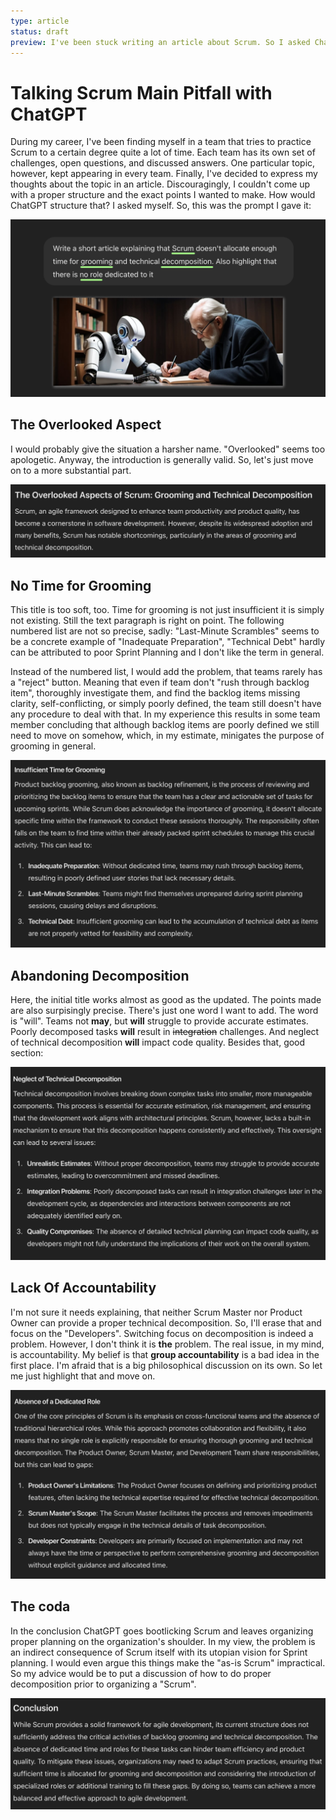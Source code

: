 ```yaml
---
type: article
status: draft
preview: I've been stuck writing an article about Scrum. So I asked ChatGPT
---
```


# Talking Scrum Main Pitfall with ChatGPT

During my career, I've been finding myself in a team that tries to practice Scrum to a certain degree quite a lot of time. Each team has its own set of challenges, open questions, and discussed answers. One particular topic, however, kept appearing in every team. Finally, I've decided to express my thoughts about the topic in an article. Discouragingly, I couldn't come up with a proper structure and the exact points I wanted to make. How would ChatGPT structure that? I asked myself. So, this was the prompt I gave it:

![The initial prompt](scrum-pitfall-with-chatgpt-thumb.png)

## The Overlooked Aspect

I would probably give the situation a harsher name. "Overlooked" seems too apologetic. Anyway, the introduction is generally valid. So, let's just move on to a more substantial part.

![Intro](scrum-piffall-intro.png)

## No Time for Grooming

This title is too soft, too. Time for grooming is not just insufficient it is simply not existing.
Still the text paragraph is right on point. The following numbered list are not so precise, sadly: "Last-Minute Scrambles" seems to be a concrete example of "Inadequate Preparation", "Technical Debt" hardly can be attributed to poor Sprint Planning and I don't like the term in general. 

Instead of the numbered list, I would add the problem, that teams rarely has a "reject" button. Meaning that even if team don't "rush through backlog item", thoroughly investigate them, and find the backlog items missing clarity, self-conflicting, or simply poorly defined, the team still doesn't have any procedure to deal with that. In my experience this results in some team member concluding that although backlog items are poorly defined we still need to move on somehow, which, in my estimate, minigates the purpose of grooming in general.

![Section about grooming](scrum-pitfall-grooming.png)

## Abandoning Decomposition

Here, the initial title works almost as good as the updated. The points made are also surpisingly precise. There's just one word I want to add. The word is "will". Teams not **may**, but **will** struggle to provide accurate estimates. Poorly decomposed tasks **will** result in ~~integration~~ challenges. And neglect of technical decomposition **will** impact code quality. Besides that, good section:

![Neglect of Technical Decomposition](scrum-neglect-of-technical-decomposition.png)

## Lack Of Accountability

I'm not sure it needs explaining, that neither Scrum Master nor Product Owner can provide a proper technical decomposition. So, I'll erase that and focus on the "Developers". Switching focus on decomposition is indeed a problem. However, I don't think it is **the** problem. The real issue, in my mind, is accountability. My belief is that **group accountability** is a bad idea in the first place. I'm afraid that is a big philosophical discussion on its own. So let me just highlight that and move on.

![Absence of Dedicated Role](scrum-absence-of-decomposer-role.png)

## The coda

In the conclusion ChatGPT goes bootlicking Scrum and leaves organizing proper planning on the organization's shoulder. In my view, the problem is an indirect consequence of Scrum itself with its utopian vision for Sprint planning. I would even argue this things make the "as-is Scrum" impractical. So my advice would be to put a discussion of how to do proper decomposition prior to organizing a "Scrum".

![Outro](scrum-pitfall-outro.png)
